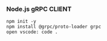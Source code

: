 ### Node.js gRPC CLIENT  
  
```
npm init -y
npm install @grpc/proto-loader grpc
open vscode: code .
```
